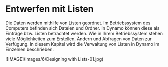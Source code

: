 

# Entwerfen mit Listen

Die Daten werden mithilfe von Listen geordnet. Im Betriebssystem des Computers befinden sich Dateien und Ordner. In Dynamo können diese als Einträge bzw. Listen betrachtet werden. Wie in Ihrem Betriebssystem stehen viele Möglichkeiten zum Erstellen, Ändern und Abfragen von Daten zur Verfügung. In diesem Kapitel wird die Verwaltung von Listen in Dynamo im Einzelnen beschrieben.

![IMAGE](images/6/Designing with Lists-01.jpg)

